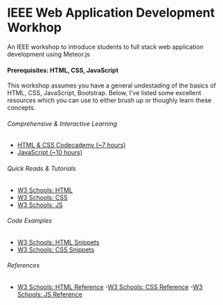 # IEEE Web Application Development Workhop

An IEEE workshop to introduce students to full stack web application development using Meteor.js

#### Prerequisites: HTML, CSS, JavaScript
This workshop assumes you have a general undestading of the basics of HTML, CSS, JavaScript, Bootstrap. Below, I've listed some excellent resources which you can use to either brush up or thoughly learn these concepts. 

###### Comprehensive & Interactive Learning

* [HTML & CSS Codecademy (~7 hours)](https://www.codecademy.com/learn/javascript)
* [JavaScript (~10 hours)](https://www.codecademy.com/learn/javascript)

###### Quick Reads & Tutorials 

* [W3 Schools: HTML](http://www.w3schools.com/html/default.asp)
* [W3 Schools: CSS](http://www.w3schools.com/css/default.asp)
* [W3 Schools: JS](http://www.w3schools.com/js/default.asp)

###### Code Examples

* [W3 Schools: HTML Snippets](http://www.w3schools.com/html/html_examples.asp)
* [W3 Schools: CSS Snippets](http://www.w3schools.com/css/css_examples.asp)

###### References

* [W3 Schools: HTML Reference](http://www.w3schools.com/tags/default.asp)
  -[W3 Schools: CSS Reference](http://www.w3schools.com/cssref/default.asp)
  -[W3 Schools: JS Reference](http://www.w3schools.com/jsref/default.asp)
